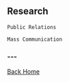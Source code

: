 ## Research

```Public Relations```

```Mass Communication```

### ---
[Back Home](http://wangresearchgroup.github.io/)
